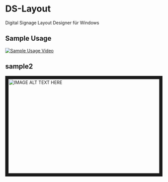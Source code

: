 # DS-Layout
Digital Signage Layout Designer für Windows

## Sample Usage
[![Sample Usage Video](https://img.youtube.com/vi/o-6C42-I0SQ/0.jpg)](https://www.youtube.com/watch?v=o-6C42-I0SQ)

## sample2

<a href="https://www.youtube.com/watch?feature=player_embedded&v=o-6C42-I0SQ" target="_blank"><img src="https://img.youtube.com/vi/o-6C42-I0SQ/0.jpg" alt="IMAGE ALT TEXT HERE" width="480" height="300" border="10" /></a>
